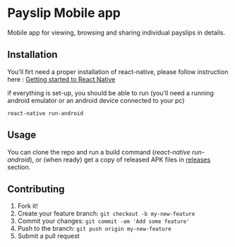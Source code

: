 # Payslip Mobile app

Mobile app for viewing, browsing and sharing individual payslips in details.

## Installation

You'll firt need a proper installation of react-native, please follow instruction here :
[Getting started to React Native](https://facebook.github.io/react-native/docs/getting-started.html)

if everything is set-up, you should be able to run (you'll need a running android emulator or an android device connected to your pc)
```
react-native run-android
```


## Usage

You can clone the repo and run a build command (*react-native run-android*), or (when ready) get a copy of released APK files in [releases](https://github.com/pfm-co/fish/releases) section.


## Contributing

1. Fork it!
2. Create your feature branch: `git checkout -b my-new-feature`
3. Commit your changes: `git commit -am 'Add some feature'`
4. Push to the branch: `git push origin my-new-feature`
5. Submit a pull request

